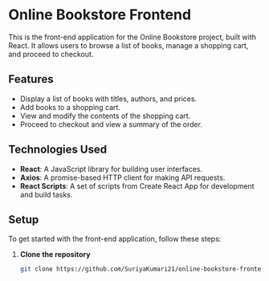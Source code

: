 # Online Bookstore Frontend

This is the front-end application for the Online Bookstore project, built with React. It allows users to browse a list of books, manage a shopping cart, and proceed to checkout.

## Features

- Display a list of books with titles, authors, and prices.
- Add books to a shopping cart.
- View and modify the contents of the shopping cart.
- Proceed to checkout and view a summary of the order.

## Technologies Used

- **React**: A JavaScript library for building user interfaces.
- **Axios**: A promise-based HTTP client for making API requests.
- **React Scripts**: A set of scripts from Create React App for development and build tasks.

## Setup

To get started with the front-end application, follow these steps:

1. **Clone the repository**

   ```bash
   git clone https://github.com/SuriyaKumari21/online-bookstore-frontend.git
